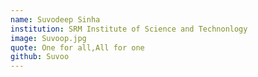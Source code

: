 ```yaml
---
name: Suvodeep Sinha
institution: SRM Institute of Science and Technonlogy
image: Suvoop.jpg 
quote: One for all,All for one
github: Suvoo
---
```

